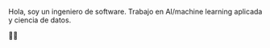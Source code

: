 Hola, soy un ingeniero de software. Trabajo en AI/machine learning aplicada y ciencia de datos.

✌🏾

<!---
andres-guzman/andres-guzman is a ✨ special ✨ repository because its `README.md` (this file) appears on your GitHub profile.
You can click the Preview link to take a look at your changes.
--->
